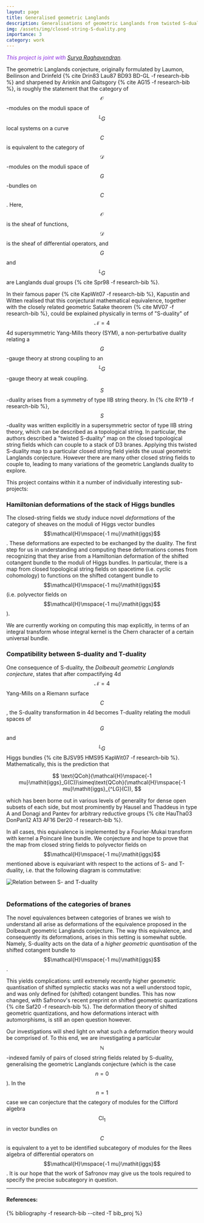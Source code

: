 ```yaml
---
layout: page
title: Generalised geometric Langlands
description: Generalisations of geometric Langlands from twisted S-duality
img: /assets/img/closed-string-S-duality.png
importance: 3
category: work
---
```


<p style="color: blueviolet; font-style: italic;">This project is joint with <a href="https://sraghavendran.github.io">Surya Raghavendran</a>.</p>

The geometric Langlands conjecture, originally formulated by Laumon, Beilinson and Drinfeld {% cite Drin83 Lau87 BD93 BD-GL -f research-bib %} and sharpened by Arinkin and Gaitsgory {% cite AG15 -f research-bib %}, is roughly the statement that the category of $$\mathcal{O}$$-modules on the moduli space of $$^LG$$ local systems on a curve $$C$$ is equivalent to the category of $$\mathcal{D}$$-modules on the moduli space of $$G$$-bundles on $$C$$. Here, $$\mathcal{O}$$ is the sheaf of functions, $$\mathcal{D}$$ is the sheaf of differential operators, and $$G$$ and $$^LG$$ are Langlands dual groups {% cite Spr98 -f research-bib %}.

In their famous paper {% cite KapWit07 -f research-bib %}, Kapustin and Witten realised that this conjectural mathematical equivalence, together with the closely related geometric Satake theorem {% cite MV07 -f research-bib %}, could be explained physically in terms of "S-duality" of $$\mathcal{N}=4$$ 4d supersymmetric Yang-Mills theory (SYM), a non-perturbative duality relating a $$G$$-gauge theory at strong coupling to an $$^LG$$-gauge theory at weak coupling.

$$S$$-duality arises from a symmetry of type IIB string theory. In {% cite RY19 -f research-bib %}, $$S$$-duality was written explicitly in a supersymmetric sector of type IIB string theory, which can be described as a topological string. In particular, the authors described a "twisted S-duality" map on the closed topological string fields which can couple to a stack of D3 branes. Applying this twisted S-duality map to a particular closed string field yields the usual geometric Langlands conjecture. However there are many other closed string fields to couple to, leading to many variations of the geometric Langlands duality to explore.

This project contains within it a number of individually interesting sub-projects:

### Hamiltonian deformations of the stack of Higgs bundles

The closed-string fields we study induce novel *deformations* of the category of sheaves on the moduli of Higgs vector bundles $$\mathcal{H}\mspace{-1 mu}\mathit{iggs}$$.  These deformations are expected to be exchanged by the duality. The first step for us in understanding and computing these deformations comes from recognizing that they arise from a Hamiltonian deformation of the shifted cotangent bundle to the moduli of Higgs bundles. In particular, there is a map from closed topological string fields on spacetime (i.e. cyclic cohomology) to functions on the shifted cotangent bundle to $$\mathcal{H}\mspace{-1 mu}\mathit{iggs}$$ (i.e. polyvector fields on $$\mathcal{H}\mspace{-1 mu}\mathit{iggs}$$).

We are currently working on computing this map explicitly, in terms of an integral transform whose integral kernel is the Chern character of a certain universal bundle.


### Compatibility between S-duality and T-duality

One consequence of S-duality, the *Dolbeault geometric Langlands conjecture*, states that after compactifying 4d $$\mathcal{N}=4$$ Yang-Mills on a Riemann surface $$C$$, the S-duality transformation in 4d becomes T-duality relating the moduli spaces of $$G$$ and $$^LG$$ Higgs bundles {% cite BJSV95 HMS95 KapWit07 -f research-bib %}. Mathematically, this is the prediction that

$$ \text{QCoh}(\mathcal{H}\mspace{-1 mu}\mathit{iggs}_G(C))\simeq\text{QCoh}(\mathcal{H}\mspace{-1 mu}\mathit{iggs}_{^LG}(C)), $$

which has been borne out in various levels of generality for dense open subsets of each side, but most prominently by Hausel and Thaddeus in type A and Donagi and Pantev for arbitrary reductive groups {% cite HauTha03 DonPan12 A13 AF16 Der20 -f research-bib %}.

In all cases, this equivalence is implemented by a Fourier-Mukai transform with kernel a Poincar&eacute; line bundle. We conjecture and hope to prove that the map from closed string fields to polyvector fields on $$\mathcal{H}\mspace{-1 mu}\mathit{iggs}$$ mentioned above is equivariant with respect to the actions of S- and T-duality, i.e. that the following diagram is commutative:

<div class="row">
    <div class="col-sm mt-3 mt-md-0">
        <img class="img-fluid rounded z-depth-1" src="{{ '/assets/img/closed-string-S-duality.png' | relative_url }}" alt="Relation between S- and T-duality" title="Relation between S- and T-duality"/>
    </div>
</div>
<br>

### Deformations of the categories of branes

The novel equivalences between categories of branes we wish to understand all arise as deformations of the equivalence proposed in the Dolbeault geometric Langlands conjecture. The way this equivalence, and consequently its deformations, arises in this setting is somewhat subtle. Namely, S-duality acts on the data of a *higher geometric quantisation* of the shifted cotangent bundle to $$\mathcal{H}\mspace{-1 mu}\mathit{iggs}$$.

This yields complications: until extremely recently higher geometric quantisation of shifted symplectic stacks was not a well understood topic, and was only defined for (shifted) cotangent bundles. This has now changed, with Safronov's recent preprint on shifted geometric quantizations {% cite Saf20 -f research-bib %}. The deformation theory of shifted geometric quantizations, and how deformations interact with automorphisms, is still an open question however.

Our investigations will shed light on what such a deformation theory would be comprised of. To this end, we are investigating a particular $$\mathbb{N}$$-indexed family of pairs of closed string fields related by S-duality, generalising the geometric Langlands conjecture (which is the case $$n=0$$). In the $$n=1$$ case we can conjecture that the category of modules for the Clifford algebra $$\text{Cl}_1$$ in vector bundles on $$C$$ is equivalent to a yet to be identified subcategory of modules for the Rees algebra of differential operators on $$\mathcal{H}\mspace{-1 mu}\mathit{iggs}$$. It is our hope that the work of Safronov may give us the tools required to specify the precise subcategory in question.

---

#### References:

{% bibliography -f research-bib --cited -T bib_proj %}
